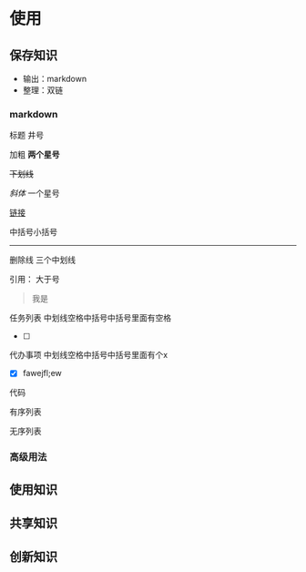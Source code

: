 # 使用

## 保存知识

* 输出：markdown
* 整理：双链



### markdown

标题  井号

加粗 **两个星号**

~~下划线~~

*斜体*       一个星号

[链接](www.baidu.com)

中括号小括号

---

删除线  三个中划线

引用： 大于号

> 我是



任务列表  中划线空格中括号中括号里面有空格

- [ ] 

代办事项  中划线空格中括号中括号里面有个x

- [x] fawejfl;ew





代码

有序列表

无序列表

### 高级用法



## 使用知识



## 共享知识



## 创新知识




